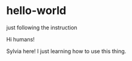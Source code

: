 # hello-world
just following the instruction

Hi humans!

Sylvia here! I just learning how to use this thing.
